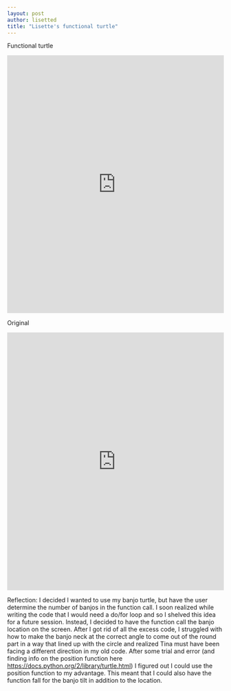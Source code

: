 ```yaml
--- 
layout: post
author: lisetted
title: "Lisette's functional turtle"
---
```



Functional turtle
<iframe src="https://trinket.io/embed/python/b3c7de28c4" width="100%" height="600" frameborder="0" marginwidth="0" marginheight="0" allowfullscreen></iframe>

Original
<iframe src="https://trinket.io/embed/python/effd2a2ed2" width="100%" height="600" frameborder="0" marginwidth="0" marginheight="0" allowfullscreen></iframe>

Reflection:
I decided I wanted to use my banjo turtle, but have the user determine the number of banjos in the function call. I soon realized while writing the code that I would need a do/for loop and so I shelved this idea for a future session. Instead, I decided to have the function call the banjo location on the screen. After I got rid of all the excess code, I struggled with how to make the banjo neck at the correct angle to come out of the round part in a way that lined up with the circle and realized Tina must have been facing a different direction in my old code. After some trial and error (and finding info on the position function here https://docs.python.org/2/library/turtle.html) I figured out I could use the position function to my advantage. This meant that I could also have the function fall for the banjo tilt in addition to the location.

